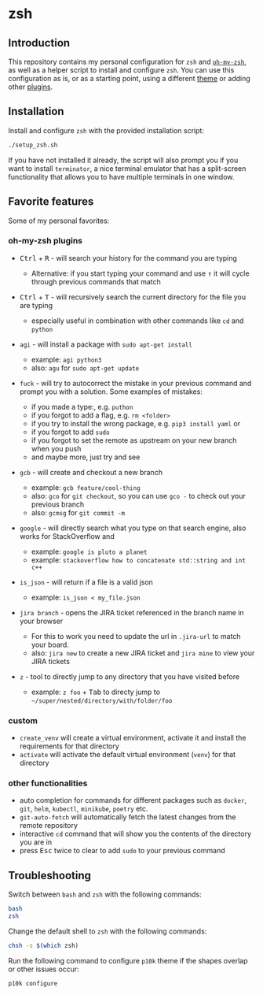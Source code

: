 # zsh

## Introduction

This repository contains my personal configuration for `zsh` and [`oh-my-zsh`](https://ohmyz.sh/), as well as a helper script to install and configure `zsh`.
You can use this configuration as is, or as a starting point, using a different [theme](https://github.com/ohmyzsh/ohmyzsh/wiki/Themes) or adding other [plugins](https://github.com/ohmyzsh/ohmyzsh/wiki/Plugins-Overview).

## Installation

Install and configure `zsh` with the provided installation script:

```bash
./setup_zsh.sh
```

If you have not installed it already, the script will also prompt you if you want to install `terminator`, a nice terminal emulator that has a split-screen functionality that allows you to have multiple terminals in one window.

## Favorite features

Some of my personal favorites:

### oh-my-zsh plugins

- <kbd>Ctrl</kbd> + <kbd>R</kbd> - will search your history for the command you are typing
  - Alternative: if you start typing your command and use <kbd>↑</kbd> it will cycle through previous commands that match

- <kbd>Ctrl</kbd> + <kbd>T</kbd> - will recursively search the current directory for the file you are typing
  - especially useful in combination with other commands like `cd` and `python`

- `agi` - will install a package with `sudo apt-get install`
  - example: `agi python3`
  - also: `agu` for `sudo apt-get update`

- `fuck` - will try to autocorrect the mistake in your previous command and prompt you with a solution. Some examples of mistakes:
  - if you made a type:, e.g. `puthon`
  - if you forgot to add a flag, e.g. `rm <folder>`
  - if you try to install the wrong package, e.g. `pip3 install yaml` or
  - if you forgot to add `sudo`
  - if you forgot to set the remote as upstream on your new branch when you push
  - and maybe more, just try and see

- `gcb` - will create and checkout a new branch
  - example: `gcb feature/cool-thing`
  - also: `gco` for `git checkout`, so you can use `gco -` to check out your previous branch
  - also: `gcmsg` for `git commit -m`

- `google` - will directly search what you type on that search engine, also works for StackOverflow and
  - example: `google is pluto a planet`
  - example: `stackoverflow how to concatenate std::string and int c++`

- `is_json` - will return if a file is a valid json
  - example: `is_json < my_file.json`

- `jira branch` - opens the JIRA ticket referenced in the branch name in your browser
  - For this to work you need to update the url in `.jira-url` to match your board.
  - also: `jira new` to create a new JIRA ticket and `jira mine` to view your JIRA tickets

- `z` - tool to directly jump to any directory that you have visited before
  - example: `z foo` + <kbd>Tab</kbd> to directy jump to `~/super/nested/directory/with/folder/foo`

### custom

- `create_venv` will create a virtual environment, activate it and install the requirements for that directory
- `activate` will activate the default virtual environment (`venv`) for that directory

### other functionalities

- auto completion for commands for different packages such as `docker`, `git`, `helm`, `kubectl`, `minikube`, `poetry` etc.
- `git-auto-fetch` will automatically fetch the latest changes from the remote repository
- interactive `cd` command that will show you the contents of the directory you are in
- press <kbd>Esc</kbd> twice to clear to add `sudo` to your previous command

## Troubleshooting

Switch between `bash` and `zsh` with the following commands:

```bash
bash
zsh
```

Change the default shell to `zsh` with the following commands:

```bash
chsh -s $(which zsh)
```

Run the following command to configure `p10k` theme if the shapes overlap or other issues occur:

```bash
p10k configure
```
